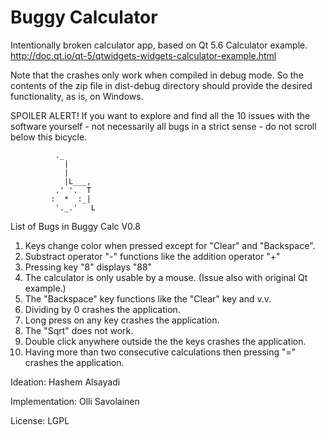 # Buggy Calculator
Intentionally broken calculator app, based on Qt 5.6 Calculator example.
http://doc.qt.io/qt-5/qtwidgets-widgets-calculator-example.html

Note that the crashes only work when compiled in debug mode. 
So the contents of the zip file in dist-debug directory should provide the desired functionality, as is, on Windows.

SPOILER ALERT! If you want to explore and find all the 10 issues with the software yourself - not necessarily all bugs in a strict sense - do not scroll below this bicycle.


              ._
                |
                |
                |L___,
              .' '.  T        
             :  *  :_|
              '._.'   L


List of Bugs in Buggy Calc V0.8

1. Keys change color when pressed except for "Clear" and "Backspace".
2. Substract operator "-" functions like the addition operator "+"
3. Pressing key "8" displays "88"
4. The calculator is only usable by a mouse. (Issue also with original Qt example.)
5. The "Backspace" key functions like the "Clear" key and v.v.   
6. Dividing by 0 crashes the application.
7. Long press on any key crashes the application.
8. The "Sqrt" does not work.
9. Double click anywhere outside the the keys crashes the application.
10. Having more than two consecutive calculations then pressing "=" crashes the application.

Ideation: Hashem Alsayadi 

Implementation: Olli Savolainen

License: LGPL
